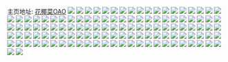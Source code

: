 主页地址: [花椰菜OAO](https://weibo.com/u/6475790447) 
![](https://wx4.sinaimg.cn/mw2000/0074fKV1ly1h8lyg52l2kj30qi1ldq9t.jpg) 
![](https://wx4.sinaimg.cn/mw2000/0074fKV1ly1h8dtd3dvfkj30u0140n61.jpg) 
![](https://wx4.sinaimg.cn/mw2000/0074fKV1ly1h8dtd6utbcj30u019146z.jpg) 
![](https://wx4.sinaimg.cn/mw2000/0074fKV1ly1h8dtd4zrqoj30u0140n5l.jpg) 
![](https://wx4.sinaimg.cn/mw2000/0074fKV1ly1h8dtd3w04kj30u0140wmy.jpg) 
![](https://wx4.sinaimg.cn/mw2000/0074fKV1ly1h8dtdad0xwj30wm0u0tfs.jpg) 
![](https://wx4.sinaimg.cn/mw2000/0074fKV1ly1h8dtgftl1zj31910u0teb.jpg) 
![](https://wx4.sinaimg.cn/mw2000/0074fKV1ly1h8dtl5genqj30u0191455.jpg) 
![](https://wx4.sinaimg.cn/mw2000/0074fKV1ly1h7vxyknvabj30u01syth2.jpg) 
![](https://wx4.sinaimg.cn/mw2000/0074fKV1ly1h7un0k0avuj30u01syjw4.jpg) 
![](https://wx4.sinaimg.cn/mw2000/0074fKV1ly1h7un0j7sppj30u0167k0z.jpg) 
![](https://wx4.sinaimg.cn/mw2000/0074fKV1ly1h7unky14iqj30u01sygty.jpg) 
![](https://wx4.sinaimg.cn/mw2000/0074fKV1ly1h7sae6kqw2j30u00xggtr.jpg) 
![](https://wx4.sinaimg.cn/mw2000/0074fKV1ly1h7safs9em9j30u0140n39.jpg) 
![](https://wx4.sinaimg.cn/mw2000/0074fKV1ly1h7sae8m5ygj30u0140thi.jpg) 
![](https://wx4.sinaimg.cn/mw2000/0074fKV1ly1h7sae8tqacj30bl0blaa0.jpg) 
![](https://wx4.sinaimg.cn/mw2000/0074fKV1ly1h7sak0gfrfj30u005laa8.jpg) 
![](https://wx4.sinaimg.cn/mw2000/0074fKV1ly1h7mhslifj9j30u0140gvj.jpg) 
![](https://wx4.sinaimg.cn/mw2000/0074fKV1ly1h7mhsm59taj30u0140n4s.jpg) 
![](https://wx4.sinaimg.cn/mw2000/0074fKV1ly1h7mhsnhcucj30u01sytfp.jpg) 
![](https://wx4.sinaimg.cn/mw2000/0074fKV1ly1h7mhtw5pfvj30u0140dn4.jpg) 
![](https://wx4.sinaimg.cn/mw2000/0074fKV1ly1h7mhv0utawj30n00m5gn1.jpg) 
![](https://wx4.sinaimg.cn/mw2000/0074fKV1ly1h7mhyd0eegj30n00m8q4u.jpg) 
![](https://wx4.sinaimg.cn/mw2000/0074fKV1ly1h7j2rdooc8j30u01hvaha.jpg) 
![](https://wx4.sinaimg.cn/mw2000/0074fKV1ly1h7j2re6jd9j30u01hlq9l.jpg) 
![](https://wx4.sinaimg.cn/mw2000/0074fKV1ly1h7j2reghiij30u0140tje.jpg) 
![](https://wx4.sinaimg.cn/mw2000/0074fKV1ly1h7j2rer3k6j30u01hvjyd.jpg) 
![](https://wx4.sinaimg.cn/mw2000/0074fKV1ly1h7hglujyurj30u0140n8d.jpg) 
![](https://wx4.sinaimg.cn/mw2000/0074fKV1ly1h7hglwq2ruj30wi0bugm8.jpg) 
![](https://wx4.sinaimg.cn/mw2000/0074fKV1ly1h7aslaboomj31100u0tmc.jpg) 
![](https://wx4.sinaimg.cn/mw2000/0074fKV1ly1h7aslar4p8j30u013zgwc.jpg) 
![](https://wx4.sinaimg.cn/mw2000/0074fKV1ly1h7aslbhdt8j30u022d4ca.jpg) 
![](https://wx4.sinaimg.cn/mw2000/0074fKV1ly1h7aslb6a9hj30u013zndw.jpg) 
![](https://wx4.sinaimg.cn/mw2000/0074fKV1ly1h77krg9en7j31400u0wj1.jpg) 
![](https://wx4.sinaimg.cn/mw2000/0074fKV1ly1h77krf04mbj31250u0k2l.jpg) 
![](https://wx4.sinaimg.cn/mw2000/0074fKV1ly1h77kr7mqsfj31400u0wp4.jpg) 
![](https://wx4.sinaimg.cn/mw2000/0074fKV1ly1h77krfvz5aj31520u0k0s.jpg) 
![](https://wx4.sinaimg.cn/mw2000/0074fKV1ly1h77kr8m0i0j30u00u079g.jpg) 
![](https://wx4.sinaimg.cn/mw2000/0074fKV1ly1h77ku9ulfgj30u0191ti5.jpg) 
![](https://wx4.sinaimg.cn/mw2000/0074fKV1ly1h77l0sq31oj30u0191k0p.jpg) 
![](https://wx4.sinaimg.cn/mw2000/0074fKV1ly1h72qrf02kbj30wi0ia0vb.jpg) 
![](https://wx4.sinaimg.cn/mw2000/0074fKV1ly1h72qrfglacj31400u0q7u.jpg) 
![](https://wx4.sinaimg.cn/mw2000/0074fKV1ly1h72qrhopuhj30u01400ws.jpg) 
![](https://wx4.sinaimg.cn/mw2000/0074fKV1ly1h72qrl7yewj30u0140wmu.jpg) 
![](https://wx4.sinaimg.cn/mw2000/0074fKV1ly1h72qrn41j6j30u0140wmz.jpg) 
![](https://wx4.sinaimg.cn/mw2000/0074fKV1ly1h72qrooazij30u01400v4.jpg) 
![](https://wx4.sinaimg.cn/mw2000/0074fKV1ly1h72qrq3hudj31400u0tck.jpg) 
![](https://wx4.sinaimg.cn/mw2000/0074fKV1ly1h72qrrnmy3j30u0140dhs.jpg) 
![](https://wx4.sinaimg.cn/mw2000/0074fKV1ly1h6zz6kilxqj30u0140n0w.jpg) 
![](https://wx4.sinaimg.cn/mw2000/0074fKV1ly1h6zz6l0hbvj30u0140gub.jpg) 
![](https://wx4.sinaimg.cn/mw2000/0074fKV1ly1h6zz6la3ulj30u013zgqy.jpg) 
![](https://wx4.sinaimg.cn/mw2000/0074fKV1ly1h6wt6gcm6tj30u01sy7a7.jpg) 
![](https://wx4.sinaimg.cn/mw2000/0074fKV1ly1h6r9bc923tj30u019tguf.jpg) 
![](https://wx4.sinaimg.cn/mw2000/0074fKV1ly1h6r9bb3g1aj30u01x8nj7.jpg) 
![](https://wx4.sinaimg.cn/mw2000/0074fKV1ly1h6r9be37vyj30u02ry7wh.jpg) 
![](https://wx4.sinaimg.cn/mw2000/0074fKV1ly1h6r9beyjybj30u01nzau6.jpg) 
![](https://wx4.sinaimg.cn/mw2000/0074fKV1ly1h6r9bfne82j30u02hyak9.jpg) 
![](https://wx4.sinaimg.cn/mw2000/0074fKV1ly1h6r9biaa46j30u01nzk96.jpg) 
![](https://wx4.sinaimg.cn/mw2000/0074fKV1ly1h6r9fyx0bnj30u02807cg.jpg) 
![](https://wx4.sinaimg.cn/mw2000/0074fKV1ly1h6r9flswjaj30u01hcgun.jpg) 
![](https://wx4.sinaimg.cn/mw2000/0074fKV1ly1h6r9gpavwhj30pb1o4gt1.jpg) 
![](https://wx4.sinaimg.cn/mw2000/0074fKV1ly1h6b4v2z4omj30wi1yc7qc.jpg) 
![](https://wx4.sinaimg.cn/mw2000/0074fKV1ly1h6b4v1ie6aj30wi1ycu0t.jpg) 
![](https://wx4.sinaimg.cn/mw2000/0074fKV1ly1h68n0c9vdvj30u0140jyc.jpg) 
![](https://wx4.sinaimg.cn/mw2000/0074fKV1ly1h68n0hh996j30u0140mze.jpg) 
![](https://wx4.sinaimg.cn/mw2000/0074fKV1ly1h68n0buyhaj30u0140aht.jpg) 
![](https://wx4.sinaimg.cn/mw2000/0074fKV1ly1h65umg7hvsj31gc0pijrz.jpg) 
![](https://wx4.sinaimg.cn/mw2000/0074fKV1ly1h5gz3aw32lj30u0140qb8.jpg) 
![](https://wx4.sinaimg.cn/mw2000/0074fKV1ly1h5gz3i32woj30u0126798.jpg) 
![](https://wx4.sinaimg.cn/mw2000/0074fKV1ly1h5gz3jd4t4j30u0140doj.jpg) 
![](https://wx4.sinaimg.cn/mw2000/0074fKV1ly1h3yri50zk7j30u01hcwk9.jpg) 
![](https://wx4.sinaimg.cn/mw2000/0074fKV1ly1h3yri5sr5gj30s41dz125.jpg) 
![](https://wx4.sinaimg.cn/mw2000/0074fKV1ly1h3yri64l2kj30wi0mh76o.jpg) 
![](https://wx4.sinaimg.cn/mw2000/0074fKV1ly1h3yri6ed2vj30u013zjwt.jpg) 
![](https://wx4.sinaimg.cn/mw2000/0074fKV1ly1h3yri6opdcj30u01ieafw.jpg) 
![](https://wx4.sinaimg.cn/mw2000/0074fKV1ly1h3yri7030sj30wi0puwgk.jpg) 
![](https://wx4.sinaimg.cn/mw2000/0074fKV1ly1h3yri4pnktj30u0190gt6.jpg) 
![](https://wx4.sinaimg.cn/mw2000/0074fKV1ly1h3yri7b6gzj30u0140jy3.jpg) 
![](https://wx4.sinaimg.cn/mw2000/0074fKV1ly1h3yri7ol79j30wi0lo77b.jpg) 
![](https://wx4.sinaimg.cn/mw2000/0074fKV1ly1h2cv3zrpuwj30u01sy0z2.jpg) 
![](https://wx4.sinaimg.cn/mw2000/0074fKV1ly1h2cv42197cj30u01sy107.jpg) 
![](https://wx4.sinaimg.cn/mw2000/0074fKV1ly1h1qqesvpcgj31400u0n6t.jpg) 
![](https://wx4.sinaimg.cn/mw2000/0074fKV1ly1h1qqetwc7oj31410u07fs.jpg) 
![](https://wx4.sinaimg.cn/mw2000/0074fKV1ly1gydb5cpg0sj33402c0qv7.jpg) 
![](https://wx4.sinaimg.cn/mw2000/0074fKV1ly1gydb53qg6bj33402c0nph.jpg) 
![](https://wx4.sinaimg.cn/mw2000/0074fKV1ly1gydb584wjvj33402c0nph.jpg) 
![](https://wx4.sinaimg.cn/mw2000/0074fKV1ly1gx4c0dv7syj31sc2ds4qq.jpg) 
![](https://wx4.sinaimg.cn/mw2000/0074fKV1ly1gx4c03eifij33402c0npf.jpg) 
![](https://wx4.sinaimg.cn/mw2000/0074fKV1ly1gx4bzuqbroj32c0340e81.jpg) 
![](https://wx4.sinaimg.cn/mw2000/0074fKV1ly1gx4c06stzlj32c03404qq.jpg) 
![](https://wx4.sinaimg.cn/mw2000/0074fKV1ly1gx4c0b8hzuj32c03404qr.jpg) 
![](https://wx4.sinaimg.cn/mw2000/0074fKV1ly1gx4c094jz6j33402c0qv6.jpg) 
![](https://wx4.sinaimg.cn/mw2000/0074fKV1ly1gx4c0frxp1j32c0340kjl.jpg) 
![](https://wx4.sinaimg.cn/mw2000/0074fKV1ly1gx4c0m4a2ej32c0340x6p.jpg) 
![](https://wx4.sinaimg.cn/mw2000/0074fKV1ly1gx4c0hhq7xj31sc2dsb2a.jpg) 
![](https://wx4.sinaimg.cn/mw2000/0074fKV1ly1gwyjuspbu0j32801o07wi.jpg) 
![](https://wx4.sinaimg.cn/mw2000/0074fKV1ly1gwyjuth9ezj32801o0kjm.jpg) 
![](https://wx4.sinaimg.cn/mw2000/0074fKV1ly1gwyjxdqjw1j31sc2dsb2a.jpg) 
![](https://wx4.sinaimg.cn/mw2000/0074fKV1ly1gwyjxf31jaj31am19qh3a.jpg) 
![](https://wx4.sinaimg.cn/mw2000/0074fKV1ly1gwyjxbng08j32c0340x6q.jpg) 
![](https://wx4.sinaimg.cn/mw2000/0074fKV1ly1gwyjxjkwdsj31sc2dsx6p.jpg) 
![](https://wx4.sinaimg.cn/mw2000/0074fKV1ly1gwyjxgjd2fj32c0340npe.jpg) 
![](https://wx4.sinaimg.cn/mw2000/0074fKV1ly1gwyjxhw4u1j33402c04qr.jpg) 
![](https://wx4.sinaimg.cn/mw2000/0074fKV1ly1gwyjxlefvqj326k2obe82.jpg) 
![](https://wx4.sinaimg.cn/mw2000/0074fKV1ly1gwdkto2d4qj31400u0tkj.jpg) 
![](https://wx4.sinaimg.cn/mw2000/0074fKV1ly1gwdktojqacj30u014045v.jpg) 
![](https://wx4.sinaimg.cn/mw2000/0074fKV1ly1gwdktp9nnvj31400u0qh9.jpg) 
![](https://wx4.sinaimg.cn/mw2000/0074fKV1ly1gwdktq6zk7j31400u0k1l.jpg) 
![](https://wx4.sinaimg.cn/mw2000/0074fKV1ly1gwdktqua7gj30x60u0tif.jpg) 
![](https://wx4.sinaimg.cn/mw2000/0074fKV1ly1gwf4b24qr1j30u0140qem.jpg) 
![](https://wx4.sinaimg.cn/mw2000/0074fKV1ly1gwf4b1te9tj31400u017d.jpg) 
![](https://wx4.sinaimg.cn/mw2000/0074fKV1ly1gwf4b2dw5jj30u0140gti.jpg) 
![](https://wx4.sinaimg.cn/mw2000/0074fKV1ly1gwf4c3vxkuj30u0140dni.jpg) 
![](https://wx4.sinaimg.cn/mw2000/0074fKV1ly1gwf4b2lq42j31400u0478.jpg) 
![](https://wx4.sinaimg.cn/mw2000/0074fKV1ly1guywnlula8j61sc2dsqv602.jpg) 
![](https://wx4.sinaimg.cn/mw2000/0074fKV1ly1guywnmo2j0j62c0340hdt02.jpg) 
![](https://wx4.sinaimg.cn/mw2000/0074fKV1ly1guywno7arhj63402c04qs02.jpg) 
![](https://wx4.sinaimg.cn/mw2000/0074fKV1ly1gupig5lgfbj63342bckjm02.jpg) 
![](https://wx4.sinaimg.cn/mw2000/0074fKV1ly1gupikjlzygj61kw16oe8102.jpg) 
![](https://wx4.sinaimg.cn/mw2000/0074fKV1ly1gupig7pvvmj62bc334u0y02.jpg) 
